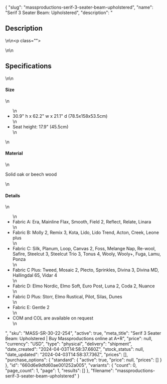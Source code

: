 {
  "slug": "massproductions-serif-3-seater-beam-upholstered",
  "name": "Serif 3 Seater Beam: Upholstered",
  "description": "<h2>Description</h2>\n<!-- split -->\n<p class=\"\"> </p>\n<!-- split -->\n<h2>Specifications</h2>\n<!-- split -->\n<h4>Size</h4>\n<ul>\n<li>30.9\" h x 62.2\" w x 21.1\" d (78.5x158x53.5cm)</li>\n<li>Seat height: 17.9\" (45.5cm)</li>\n</ul>\n<h4>Material</h4>\n<p>Solid oak or beech wood</p>\n<h4>Details</h4>\n<ul>\n<li>Fabric A: Era, Mainline Flax, Smooth, Field 2, Reflect, Relate, Linara</li>\n<li>Fabric B: Molly 2, Remix 3, Kota, Lido, Lido Trend, Acton, Creek, Leone plus</li>\n<li>Fabric C: Silk, Planum, Loop, Canvas 2, Foss, Melange Nap, Re-wool, Safire, Steelcut 3, Steelcut Trio 3, Tonus 4, Wooly, Wooly+, Fuga, Lamu, Ponza</li>\n<li>Fabric C Plus: Tweed, Mosaic 2, Plecto, Sprinkles, Divina 3, Divina MD, Hallingdal 65, Vidar 4</li>\n<li>Fabric D: Elmo Nordic, Elmo Soft, Euro Post, Luna 2, Coda 2, Nuance</li>\n<li>Fabric D Plus: Storr, Elmo Rustical, Pilot, Silas, Dunes</li>\n<li>Fabric E: Gentle 2</li>\n<li>COM and COL are available on request</li>\n</ul>",
  "sku": "MASS-SR-30-22-254",
  "active": true,
  "meta_title": "Serif 3 Seater Beam: Upholstered | Buy Massproductions online at A+R",
  "price": null,
  "currency": "USD",
  "type": "physical",
  "delivery": "shipment",
  "date_created": "2024-04-03T14:58:37.660Z",
  "stock_status": null,
  "date_updated": "2024-04-03T14:58:37.736Z",
  "prices": [],
  "purchase_options": {
    "standard": {
      "active": true,
      "price": null,
      "prices": []
    }
  },
  "id": "660d6e9dfd60ae001252a005",
  "variants": {
    "count": 0,
    "page_count": 1,
    "page": 1,
    "results": []
  },
  "filename": "massproductions-serif-3-seater-beam-upholstered"
}